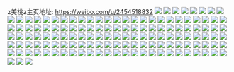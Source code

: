 z美桃z主页地址: https://weibo.com/u/2454518832 
![](https://wx4.sinaimg.cn/mw2000/924cfc30ly1h9kepu54haj20u0140qd6.jpg) 
![](https://wx4.sinaimg.cn/mw2000/924cfc30ly1h9kepuwgphj20u0140apc.jpg) 
![](https://wx4.sinaimg.cn/mw2000/924cfc30ly1h9kepvj7m5j20u0140wop.jpg) 
![](https://wx4.sinaimg.cn/mw2000/924cfc30ly1h9kepwef14j20u0141k99.jpg) 
![](https://wx4.sinaimg.cn/mw2000/924cfc30ly1h9kepx50oij20u01407ec.jpg) 
![](https://wx4.sinaimg.cn/mw2000/924cfc30ly1h9kepxxej2j20u0140asv.jpg) 
![](https://wx4.sinaimg.cn/mw2000/924cfc30ly1h9kepzg1xtj20u0140qdq.jpg) 
![](https://wx4.sinaimg.cn/mw2000/924cfc30ly1h9keq03lghj20u0140gvo.jpg) 
![](https://wx4.sinaimg.cn/mw2000/924cfc30ly1h9keq0tcadj20u014012r.jpg) 
![](https://wx4.sinaimg.cn/mw2000/002G6Utqly1gvb2l1xgoej62yo1z4b2d02.jpg) 
![](https://wx4.sinaimg.cn/mw2000/002G6Utqly1gvb2l2b62oj61900u07mh02.jpg) 
![](https://wx4.sinaimg.cn/mw2000/002G6Utqly1gvb2l3k05rj62yo1z41l102.jpg) 
![](https://wx4.sinaimg.cn/mw2000/002G6Utqly1gvb2l0g1u1j61900u0kdu02.jpg) 
![](https://wx4.sinaimg.cn/mw2000/002G6Utqly1gvb2l2l2dmj61900u04gg02.jpg) 
![](https://wx4.sinaimg.cn/mw2000/002G6Utqly1gvb2l2ue3uj617c0sve0q02.jpg) 
![](https://wx4.sinaimg.cn/mw2000/002G6Utqly1gvb2l13hyej62c0340e8402.jpg) 
![](https://wx4.sinaimg.cn/mw2000/002G6Utqly1gvb2kzlla5j60sp12912v02.jpg) 
![](https://wx4.sinaimg.cn/mw2000/002G6Utqly1gvb2l0242gj60v915k4q402.jpg) 
![](https://wx4.sinaimg.cn/mw2000/924cfc30ly1gsm6islrr8j21410tzkem.jpg) 
![](https://wx4.sinaimg.cn/mw2000/924cfc30ly1gsm6ivmtcpj21410tznkw.jpg) 
![](https://wx4.sinaimg.cn/mw2000/924cfc30ly1gsm6iwuvt2j21410tze43.jpg) 
![](https://wx4.sinaimg.cn/mw2000/924cfc30ly1gsm6iprr6zj213z0u0qp2.jpg) 
![](https://wx4.sinaimg.cn/mw2000/924cfc30ly1gsm6ip7qh1j212e0ssk91.jpg) 
![](https://wx4.sinaimg.cn/mw2000/924cfc30ly1gsm6iqw4c5j212n0szh3i.jpg) 
![](https://wx4.sinaimg.cn/mw2000/924cfc30ly1gsm6iokl7kj21410tzhad.jpg) 
![](https://wx4.sinaimg.cn/mw2000/924cfc30ly1gsm6iy2on4j21410tz1kf.jpg) 
![](https://wx4.sinaimg.cn/mw2000/924cfc30ly1gsm6iz3w3tj21410tznjp.jpg) 
![](https://wx4.sinaimg.cn/mw2000/924cfc30ly1gkipzvhuq8j22c0340x6p.jpg) 
![](https://wx4.sinaimg.cn/mw2000/924cfc30ly1gkiq0btqylj23402c01kz.jpg) 
![](https://wx4.sinaimg.cn/mw2000/924cfc30ly1gkiq0g4qhtj22402tce81.jpg) 
![](https://wx4.sinaimg.cn/mw2000/924cfc30ly1gkipzqvnu0j23402c07wj.jpg) 
![](https://wx4.sinaimg.cn/mw2000/924cfc30ly1gkipzymxxqj23402c0hdt.jpg) 
![](https://wx4.sinaimg.cn/mw2000/924cfc30ly1gkipzsyj7zj23402c0kjl.jpg) 
![](https://wx4.sinaimg.cn/mw2000/924cfc30gy1gils6yq0byj22w9267b2b.jpg) 
![](https://wx4.sinaimg.cn/mw2000/924cfc30ly1gi9rq53a5vj21h71yxhdt.jpg) 
![](https://wx4.sinaimg.cn/mw2000/924cfc30ly1gi9rq2be54j21o0280b2a.jpg) 
![](https://wx4.sinaimg.cn/mw2000/924cfc30ly1gi9rq8qjk8j223y1ky4qq.jpg) 
![](https://wx4.sinaimg.cn/mw2000/924cfc30ly1gglvso63vsj21zu1hvhdt.jpg) 
![](https://wx4.sinaimg.cn/mw2000/924cfc30ly1gglvsmaw5bj22411l1x6p.jpg) 
![](https://wx4.sinaimg.cn/mw2000/924cfc30ly1gglvsqx0xyj22ax1q7x6p.jpg) 
![](https://wx4.sinaimg.cn/mw2000/924cfc30ly1gglvsk1uqrj22dc1s0x6p.jpg) 
![](https://wx4.sinaimg.cn/mw2000/924cfc30ly1gglvshxr65j21fg12lb29.jpg) 
![](https://wx4.sinaimg.cn/mw2000/924cfc30ly1gglvsgfomuj224l1lghdt.jpg) 
![](https://wx4.sinaimg.cn/mw2000/924cfc30ly1gg4o1kau7yj22801o0npe.jpg) 
![](https://wx4.sinaimg.cn/mw2000/924cfc30gy1ge14ol85b5j22c03407wi.jpg) 
![](https://wx4.sinaimg.cn/mw2000/924cfc30gy1ge14omv6jbj228i2zcu0y.jpg) 
![](https://wx4.sinaimg.cn/mw2000/924cfc30gy1ge14opjvjnj22a031cu0y.jpg) 
![](https://wx4.sinaimg.cn/mw2000/924cfc30gy1gdyuwkw4wdj23402c04qs.jpg) 
![](https://wx4.sinaimg.cn/mw2000/924cfc30gy1gdyuwiltaej22s42334qs.jpg) 
![](https://wx4.sinaimg.cn/mw2000/924cfc30gy1gdyuwo7nnuj22961ove82.jpg) 
![](https://wx4.sinaimg.cn/mw2000/924cfc30gy1gdyuwpxjmqj22wx26pnpf.jpg) 
![](https://wx4.sinaimg.cn/mw2000/924cfc30ly1gdpydcce1ij20u00u0ano.jpg) 
![](https://wx4.sinaimg.cn/mw2000/924cfc30ly1gdpydcylinj20u00u0gzh.jpg) 
![](https://wx4.sinaimg.cn/mw2000/924cfc30ly1gdpyddwwfvj20u00u0won.jpg) 
![](https://wx4.sinaimg.cn/mw2000/924cfc30ly1gdk2c23685j20u013zti9.jpg) 
![](https://wx4.sinaimg.cn/mw2000/924cfc30ly1gdk2c3vav1j20u013zts2.jpg) 
![](https://wx4.sinaimg.cn/mw2000/924cfc30ly1gdk2c5hiakj20u013zh5m.jpg) 
![](https://wx4.sinaimg.cn/mw2000/924cfc30ly1gdk2c18fpjj20u013y7eh.jpg) 
![](https://wx4.sinaimg.cn/mw2000/924cfc30ly1gd3ww68yvbj20u0169wvj.jpg) 
![](https://wx4.sinaimg.cn/mw2000/924cfc30ly1gd3ww7f3zbj20u0140h82.jpg) 
![](https://wx4.sinaimg.cn/mw2000/924cfc30ly1gd3ww89siqj20u0140tr9.jpg) 
![](https://wx4.sinaimg.cn/mw2000/924cfc30ly1gd3ww54e87j21400u04h8.jpg) 
![](https://wx4.sinaimg.cn/mw2000/924cfc30ly1gd3ww99ti4j21400u01f3.jpg) 
![](https://wx4.sinaimg.cn/mw2000/924cfc30ly1gd3ww9udzwj21400u0wn3.jpg) 
![](https://wx4.sinaimg.cn/mw2000/924cfc30ly1gd3wwaicgtj20u0140gyi.jpg) 
![](https://wx4.sinaimg.cn/mw2000/924cfc30ly1gd3wwbnhbxj20u0140axx.jpg) 
![](https://wx4.sinaimg.cn/mw2000/924cfc30ly1gd3wwc8xpbj20u0140akv.jpg) 
![](https://wx4.sinaimg.cn/mw2000/924cfc30gy1gczjc7cchmj22c0340npp.jpg) 
![](https://wx4.sinaimg.cn/mw2000/924cfc30gy1gczjbto6y8j22c0340npi.jpg) 
![](https://wx4.sinaimg.cn/mw2000/924cfc30gy1gczjcfz7nrj23402c0u1b.jpg) 
![](https://wx4.sinaimg.cn/mw2000/924cfc30gy1gczjclm6mpj23402c01la.jpg) 
![](https://wx4.sinaimg.cn/mw2000/924cfc30ly1gbul6wdvjij21400u0qfc.jpg) 
![](https://wx4.sinaimg.cn/mw2000/924cfc30ly1gbul6v4y8uj21400u0wt5.jpg) 
![](https://wx4.sinaimg.cn/mw2000/924cfc30ly1gbul6xpd19j20u00u014q.jpg) 
![](https://wx4.sinaimg.cn/mw2000/924cfc30ly1gbul6z5rthj20u00u0aok.jpg) 
![](https://wx4.sinaimg.cn/mw2000/924cfc30ly1gbflb5l402j20u00u0k1o.jpg) 
![](https://wx4.sinaimg.cn/mw2000/924cfc30ly1gb8ubj0nxcj20u0140wr7.jpg) 
![](https://wx4.sinaimg.cn/mw2000/924cfc30ly1gb8ublvminj20u00u045o.jpg) 
![](https://wx4.sinaimg.cn/mw2000/924cfc30ly1gb8ubkt3iaj20u0140tle.jpg) 
![](https://wx4.sinaimg.cn/mw2000/924cfc30ly1gayhmmfokaj20u01401af.jpg) 
![](https://wx4.sinaimg.cn/mw2000/924cfc30ly1gayhmnm5z4j21400u0k7h.jpg) 
![](https://wx4.sinaimg.cn/mw2000/924cfc30ly1gayhmoupdxj20u01401b2.jpg) 
![](https://wx4.sinaimg.cn/mw2000/924cfc30ly1gayhiqs9lij20u0141dqp.jpg) 
![](https://wx4.sinaimg.cn/mw2000/924cfc30ly1gayhmqyog6j20u00u0thd.jpg) 
![](https://wx4.sinaimg.cn/mw2000/924cfc30ly1gayhis2tspj20u0140wpo.jpg) 
![](https://wx4.sinaimg.cn/mw2000/924cfc30ly1gayhmv39dqj20u0140kd2.jpg) 
![](https://wx4.sinaimg.cn/mw2000/924cfc30ly1gayhmt56opj20u01407nt.jpg) 
![](https://wx4.sinaimg.cn/mw2000/924cfc30ly1gayhmqd0ujj20u0140e2b.jpg) 
![](https://wx4.sinaimg.cn/mw2000/924cfc30ly1g920ckra4vj20u01407n1.jpg) 
![](https://wx4.sinaimg.cn/mw2000/924cfc30ly1g920clhg0rj20u0140qlm.jpg) 
![](https://wx4.sinaimg.cn/mw2000/924cfc30ly1g920clwtsqj20u01407lg.jpg) 
![](https://wx4.sinaimg.cn/mw2000/924cfc30gy1g6av3w08xej215o15o4ee.jpg) 
![](https://wx4.sinaimg.cn/mw2000/924cfc30gy1g6av3yympaj21zw1zx4qr.jpg) 
![](https://wx4.sinaimg.cn/mw2000/924cfc30gy1g6av84iw7qj22c02c07wj.jpg) 
![](https://wx4.sinaimg.cn/mw2000/924cfc30gy1g6av3xdzcfj21em1vib29.jpg) 
![](https://wx4.sinaimg.cn/mw2000/924cfc30gy1g6av5l9p9hj22c02c0hdv.jpg) 
![](https://wx4.sinaimg.cn/mw2000/924cfc30gy1g6av3vcecyj227u1o07wi.jpg) 
![](https://wx4.sinaimg.cn/mw2000/924cfc30ly1g63qgzzz88j21400u07ab.jpg) 
![](https://wx4.sinaimg.cn/mw2000/924cfc30ly1g63qgzpzbcj21400u0k8w.jpg) 
![](https://wx4.sinaimg.cn/mw2000/924cfc30ly1g63qh0ddt4j21400u0dsd.jpg) 
![](https://wx4.sinaimg.cn/mw2000/924cfc30ly1g63qgysd78j20u00u0n7d.jpg) 
![](https://wx4.sinaimg.cn/mw2000/924cfc30ly1g63qh0z1czj20u00u07c8.jpg) 
![](https://wx4.sinaimg.cn/mw2000/924cfc30ly1g63qgzaq64j20u00u0nax.jpg) 
![](https://wx4.sinaimg.cn/mw2000/924cfc30ly1g63qkkcamaj21400u07n5.jpg) 
![](https://wx4.sinaimg.cn/mw2000/924cfc30ly1g63qkrefnoj21400u049n.jpg) 
![](https://wx4.sinaimg.cn/mw2000/924cfc30ly1g63qkisccmj21400u0apy.jpg) 
![](https://wx4.sinaimg.cn/mw2000/924cfc30gy1g4dryfv5xxj21o01o04lp.jpg) 
![](https://wx4.sinaimg.cn/mw2000/924cfc30gy1g4dryggzfqj224b24b1kx.jpg) 
![](https://wx4.sinaimg.cn/mw2000/924cfc30gy1g4dryh0294j21o01o01gl.jpg) 
![](https://wx4.sinaimg.cn/mw2000/924cfc30gy1g4a0flmyamj215o15o1kr.jpg) 
![](https://wx4.sinaimg.cn/mw2000/924cfc30gy1g4a0flzyyxj215o15ok1d.jpg) 
![](https://wx4.sinaimg.cn/mw2000/924cfc30gy1g4933bqhmnj215o15o1ho.jpg) 
![](https://wx4.sinaimg.cn/mw2000/924cfc30gy1g4933c342ij215o15oqfz.jpg) 
![](https://wx4.sinaimg.cn/mw2000/924cfc30ly1g3ygnm5t29j21o02801l0.jpg) 
![](https://wx4.sinaimg.cn/mw2000/924cfc30gy1g3lyax49zaj21o01o0kdj.jpg) 
![](https://wx4.sinaimg.cn/mw2000/924cfc30ly1g3c9x133b3j220k20k7wi.jpg) 
![](https://wx4.sinaimg.cn/mw2000/924cfc30ly1g3c9x63xr1j221x1jfnpd.jpg) 
![](https://wx4.sinaimg.cn/mw2000/924cfc30ly1g3c9xdcqbtj22c02c0nl8.jpg) 
![](https://wx4.sinaimg.cn/mw2000/924cfc30ly1g3c9x92mmjj23402c04qs.jpg) 
![](https://wx4.sinaimg.cn/mw2000/924cfc30ly1g3c9wz8hekj23402c0kjm.jpg) 
![](https://wx4.sinaimg.cn/mw2000/924cfc30ly1g3c9xbpa4dj23402c01l0.jpg) 
![](https://wx4.sinaimg.cn/mw2000/924cfc30gy1g39qcsv92gj21z82myx6r.jpg) 
![](https://wx4.sinaimg.cn/mw2000/924cfc30gy1g39qcu2ha0j22c03407wi.jpg) 
![](https://wx4.sinaimg.cn/mw2000/924cfc30gy1g39qcqxwlpj226d2wib2a.jpg) 
![](https://wx4.sinaimg.cn/mw2000/924cfc30gy1g36fsi14ikj22at2at1ky.jpg) 
![](https://wx4.sinaimg.cn/mw2000/924cfc30gy1g36fsiu7f4j21go1go4qp.jpg) 
![](https://wx4.sinaimg.cn/mw2000/924cfc30gy1g36fsjr3sdj21uz1uzx6p.jpg) 
![](https://wx4.sinaimg.cn/mw2000/924cfc30ly1g2zvrziar1j21zm2nyu0y.jpg) 
![](https://wx4.sinaimg.cn/mw2000/924cfc30ly1g2zvs3sqcwj22c0340u0z.jpg) 
![](https://wx4.sinaimg.cn/mw2000/924cfc30ly1g2zvs8bb9mj22c0340npf.jpg) 
![](https://wx4.sinaimg.cn/mw2000/924cfc30ly1g2zvsbxvdfj22c0340npf.jpg) 
![](https://wx4.sinaimg.cn/mw2000/924cfc30ly1g2zvr09pcsj20u0140nc9.jpg) 
![](https://wx4.sinaimg.cn/mw2000/924cfc30ly1g2zvsdwmdcj21z22n7u0y.jpg) 
![](https://wx4.sinaimg.cn/mw2000/924cfc30ly1g2romfzyhdj23402c01ky.jpg) 
![](https://wx4.sinaimg.cn/mw2000/924cfc30ly1g2romjkbwvj23402c01ky.jpg) 
![](https://wx4.sinaimg.cn/mw2000/924cfc30ly1g2romnyfioj23402c04qq.jpg) 
